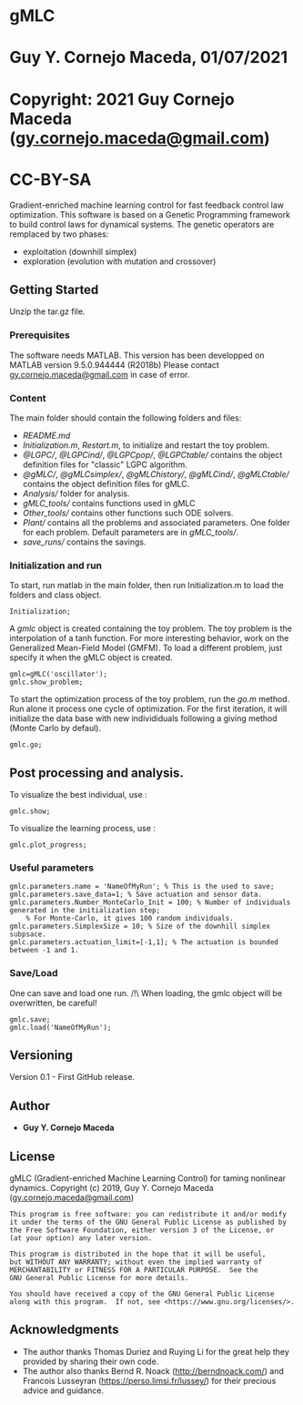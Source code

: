 # gMLC
# Guy Y. Cornejo Maceda, 01/07/2021
# Copyright: 2021 Guy Cornejo Maceda (gy.cornejo.maceda@gmail.com)
# CC-BY-SA

Gradient-enriched machine learning control for fast feedback control law optimization.
This software is based on a Genetic Programming framework to build control laws for dynamical systems.
The genetic operators are remplaced by two phases:
- exploitation (downhill simplex)
- exploration (evolution with mutation and crossover)

## Getting Started

Unzip the tar.gz file.

### Prerequisites

The software needs MATLAB.
This version has been developped on MATLAB version 9.5.0.944444 (R2018b)
Please contact gy.cornejo.maceda@gmail.com in case of error.

### Content
The main folder should contain the following folders and files:
- *README.md*
- *Initialization.m*, *Restart.m*, to initialize and restart the toy problem.
- *@LGPC/*, *@LGPCind/*, *@LGPCpop/*, *@LGPCtable/* contains the object definition files for "classic" LGPC algorithm.
- *@gMLC/*, *@gMLCsimplex/*, *@gMLChistory/*, *@gMLCind/*, *@gMLCtable/* contains the object definition files for gMLC.
- *Analysis/* folder for analysis.
- *gMLC_tools/* contains functions used in gMLC
- *Other_tools/* contains other functions such ODE solvers.
- *Plant/* contains all the problems and associated parameters. One folder for each problem. Default parameters are in *gMLC_tools/*.
- *save_runs/* contains the savings.

### Initialization and run

To start, run matlab in the main folder, then run Initialization.m to load the folders and class object.

```
Initialization;
```

A *gmlc* object is created containing the toy problem.
The toy problem is the interpolation of a tanh function.
For more interesting behavior, work on the Generalized Mean-Field Model (GMFM).
To load a different problem, just specify it when the gMLC object is created.

```
gmlc=gMLC('oscillator');
gmlc.show_problem;
```

To start the optimization process of the toy problem, run the *go.m* method.
Run alone it process one cycle of optimization.
For the first iteration, it will initialize the data base with new individiduals following a giving method (Monte Carlo by defaul).

```
gmlc.go;
```


## Post processing and analysis.

To visualize the best individual, use :

```
gmlc.show;
```

To visualize the learning process, use : 

```
gmlc.plot_progress;
```

### Useful parameters

```
gmlc.parameters.name = 'NameOfMyRun'; % This is the used to save;
gmlc.parameters.save_data=1; % Save actuation and sensor data.
gmlc.parameters.Number_MonteCarlo_Init = 100; % Number of individuals generated in the initialization step;
	% For Monte-Carlo, it gives 100 random individuals.
gmlc.parameters.SimplexSize = 10; % Size of the downhill simplex subpsace.
gmlc.parameters.actuation_limit=[-1,1]; % The actuation is bounded between -1 and 1.
```

### Save/Load

One can save and load one run.
/!\ When loading, the gmlc object will be overwritten, be careful!

```
gmlc.save;
gmlc.load('NameOfMyRun');
```

## Versioning

Version 0.1 - First GitHub release.

## Author

* **Guy Y. Cornejo Maceda** 

## License

gMLC (Gradient-enriched Machine Learning Control) for taming nonlinear dynamics.
    Copyright (c) 2019, Guy Y. Cornejo Maceda (gy.cornejo.maceda@gmail.com)

    This program is free software: you can redistribute it and/or modify
    it under the terms of the GNU General Public License as published by
    the Free Software Foundation, either version 3 of the License, or
    (at your option) any later version.

    This program is distributed in the hope that it will be useful,
    but WITHOUT ANY WARRANTY; without even the implied warranty of
    MERCHANTABILITY or FITNESS FOR A PARTICULAR PURPOSE.  See the
    GNU General Public License for more details.

    You should have received a copy of the GNU General Public License
    along with this program.  If not, see <https://www.gnu.org/licenses/>.

## Acknowledgments

* The author thanks Thomas Duriez and Ruying Li for the great help they provided by sharing their own code.
* The author also thanks Bernd R. Noack (http://berndnoack.com/) and Francois Lusseyran (https://perso.limsi.fr/lussey/) for their precious advice and guidance.

